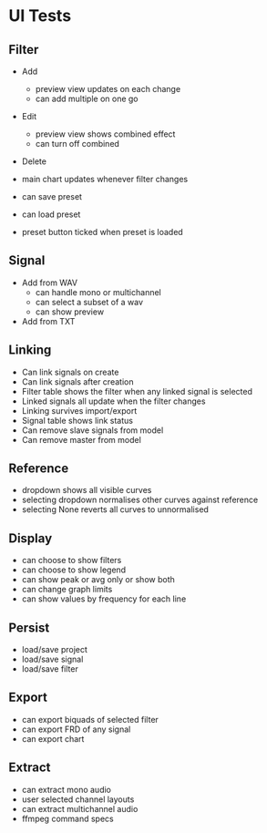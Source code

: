 # UI Tests

## Filter

* Add 
  * preview view updates on each change
  * can add multiple on one go 
* Edit
  * preview view shows combined effect
  * can turn off combined
* Delete
 
* main chart updates whenever filter changes

* can save preset
* can load preset
* preset button ticked when preset is loaded

## Signal

* Add from WAV
  * can handle mono or multichannel
  * can select a subset of a wav
  * can show preview
* Add from TXT

## Linking

* Can link signals on create
* Can link signals after creation
* Filter table shows the filter when any linked signal is selected
* Linked signals all update when the filter changes
* Linking survives import/export 
* Signal table shows link status
* Can remove slave signals from model
* Can remove master from model
 
## Reference

* dropdown shows all visible curves
* selecting dropdown normalises other curves against reference
* selecting None reverts all curves to unnormalised 

## Display

* can choose to show filters
* can choose to show legend
* can show peak or avg only or show both
* can change graph limits
* can show values by frequency for each line

## Persist

* load/save project
* load/save signal
* load/save filter

## Export

* can export biquads of selected filter
* can export FRD of any signal
* can export chart

## Extract

* can extract mono audio
* user selected channel layouts
* can extract multichannel audio
* ffmpeg command specs
